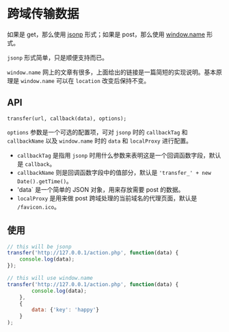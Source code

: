 # 跨域传输数据

如果是 get，那么使用 [jsonp](http://zh.wikipedia.org/wiki/JSONP) 形式；如果是 post，那么使用 [window.name](http://www.cnblogs.com/rainman/archive/2011/02/21/1960044.html) 形式。

`jsonp` 形式简单，只是顺便支持而已。

`window.name` 网上的文章有很多，上面给出的链接是一篇简短的实现说明。基本原理是 `window.name` 可以在 `location` 改变后保持不变。

## API

`transfer(url, callback(data), options);`

`options` 参数是一个可选的配置项，可对 `jsonp` 时的 `callbackTag` 和 `callbackName` 以及 `window.name` 时的 `data` 和 `localProxy` 进行配置。

- `callbackTag` 是指用 `jsonp` 时用什么参数来表明这是一个回调函数字段，默认是 `callback`。
- `callbackName` 则是回调函数字段中的值部分，默认是 `'transfer_' + new Date().getTime()`。
- 'data` 是一个简单的 JSON 对象，用来存放需要 post 的数据。
- `localProxy` 是用来做 post 跨域处理的当前域名的代理页面，默认是 `/favicon.ico`。


## 使用

```javascript
// this will be jsonp
transfer('http://127.0.0.1/action.php', function(data) {
    console.log(data);
});

// this will use window.name
transfer('http://127.0.0.1/action.php', function(data) {
        console.log(data);
    },
    {
        data: {'key': 'happy'}
    }
);
```
